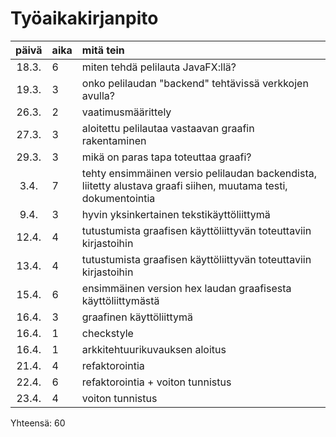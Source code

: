 # Työaikakirjanpito

| päivä | aika | mitä tein  |
| :----:|:-----| :-----|
| 18.3. | 6    | miten tehdä pelilauta JavaFX:llä? |
| 19.3. | 3    | onko pelilaudan "backend" tehtävissä verkkojen avulla? |
| 26.3. | 2    | vaatimusmäärittely |
| 27.3. | 3    | aloitettu pelilautaa vastaavan graafin rakentaminen |
| 29.3. | 3    | mikä on paras tapa toteuttaa graafi? |
| 3.4.  | 7    | tehty ensimmäinen versio pelilaudan backendista, liitetty alustava graafi siihen, muutama testi, dokumentointia |
| 9.4.  | 3    | hyvin yksinkertainen tekstikäyttöliittymä |
| 12.4. | 4    | tutustumista graafisen käyttöliittyvän toteuttaviin kirjastoihin |
| 13.4. | 4    | tutustumista graafisen käyttöliittyvän toteuttaviin kirjastoihin |
| 15.4. | 6    | ensimmäinen version hex laudan graafisesta käyttöliittymästä |
| 16.4. | 3    | graafinen käyttöliittymä |
| 16.4. | 1    | checkstyle |
| 16.4. | 1    | arkkitehtuurikuvauksen aloitus |
| 21.4. | 4    | refaktorointia |
| 22.4. | 6    | refaktorointia + voiton tunnistus |
| 23.4. | 4    | voiton tunnistus |

Yhteensä: 60
